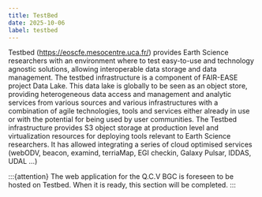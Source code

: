 ```yaml
---
title: TestBed
date: 2025-10-06
label: testbed
---
```


Testbed (https://eoscfe.mesocentre.uca.fr/) provides Earth Science researchers with an environment where to test easy-to-use and technology agnostic solutions, allowing interoperable data storage and data management. The testbed infrastructure is a component of FAIR-EASE project Data Lake. This data lake is globally to be seen as an object store, providing heterogeneous data access and management and analytic services from various sources and various infrastructures with a combination of agile technologies, tools and services either already in use or with the potential for being used by user communities. The Testbed infrastructure provides S3 object storage at production level and virtualization resources for deploying tools relevant to Earth Science researchers. It has allowed integrating a series of cloud optimised services (webODV, beacon, examind, terriaMap, EGI checkin, Galaxy Pulsar, IDDAS, UDAL …)

:::{attention}
The web application for the Q.C.V BGC is foreseen to be hosted on Testbed. When it is ready, this section will be completed.
:::